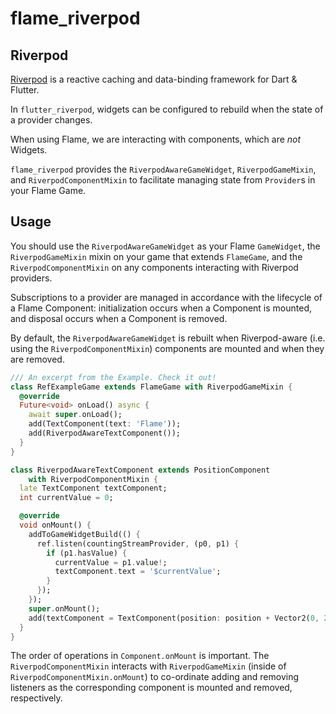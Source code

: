 # flame_riverpod


## Riverpod

[Riverpod](https://pub.dev/packages/flutter_riverpod) is a reactive caching and data-binding
framework for Dart & Flutter.

In `flutter_riverpod`, widgets can be configured to rebuild when the state
of a provider changes.

When using Flame, we are interacting with components, which are *not* Widgets.

`flame_riverpod` provides the `RiverpodAwareGameWidget`, `RiverpodGameMixin`, and
`RiverpodComponentMixin` to facilitate managing state from `Provider`s in your Flame Game.


## Usage

You should use the `RiverpodAwareGameWidget` as your Flame `GameWidget`, the `RiverpodGameMixin`
mixin on your game that extends `FlameGame`, and the `RiverpodComponentMixin` on any components
interacting with Riverpod providers.

Subscriptions to a provider are managed in accordance with the lifecycle
of a Flame Component: initialization occurs when a Component is mounted, and disposal
occurs when a Component is removed. 

By default, the `RiverpodAwareGameWidget` is rebuilt when
Riverpod-aware (i.e. using the `RiverpodComponentMixin`) components are mounted and when they are
removed.

```dart
/// An excerpt from the Example. Check it out!
class RefExampleGame extends FlameGame with RiverpodGameMixin {
  @override
  Future<void> onLoad() async {
    await super.onLoad();
    add(TextComponent(text: 'Flame'));
    add(RiverpodAwareTextComponent());
  }
}

class RiverpodAwareTextComponent extends PositionComponent
    with RiverpodComponentMixin {
  late TextComponent textComponent;
  int currentValue = 0;

  @override
  void onMount() {
    addToGameWidgetBuild(() {
      ref.listen(countingStreamProvider, (p0, p1) {
        if (p1.hasValue) {
          currentValue = p1.value!;
          textComponent.text = '$currentValue';
        }
      });
    });
    super.onMount();
    add(textComponent = TextComponent(position: position + Vector2(0, 27)));
  }
}

```

The order of operations in `Component.onMount` is important. The `RiverpodComponentMixin`
interacts with `RiverpodGameMixin` (inside of `RiverpodComponentMixin.onMount`) to co-ordinate
adding and removing listeners as the corresponding component is mounted and removed, respectively.
